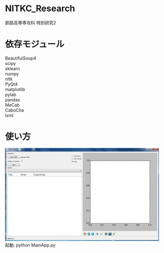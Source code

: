 # NITKC_Research
釧路高専専攻科 特別研究2

# 依存モジュール
BeautifulSoup4  
scipy  
sklearn  
numpy  
nltk  
PyQt4  
matplotlib  
pylab  
pandas  
MeCab  
CaboCha  
lxml  

# 使い方
![main window](app.png)
起動: python MainApp.py  

